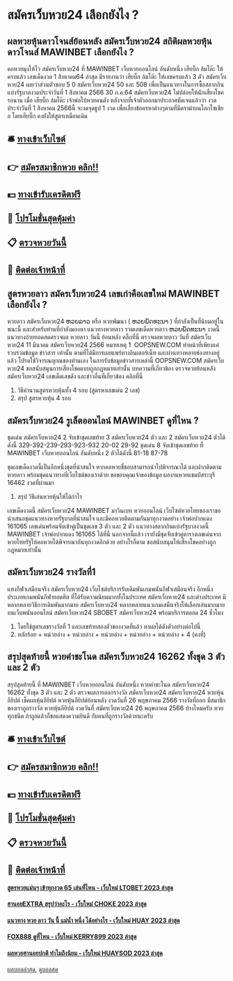 # สมัครเว็บหวย24 เลือกยังไง ?
## ผลหวยหุ้นดาวโจนส์ย้อนหลัง สมัครเว็บหวย24 สถิติผลหวยหุ้นดาวโจนส์ MAWINBET เลือกยังไง ?
คอหวยมุงให้ไว สมัครเว็บหวย24 ที่ MAWINBET เว็บหวยออนไลน์ อันดับหนึ่ง เฮียบิ๊ก ล้มโต๊ะ ให้ครบแล้ว เลขเด็ดงวด 1 สิงหาคม64
ล่าสุด มีรายงานว่า เฮียบิ๊ก ล้มโต๊ะ ให้เลขครบแล้ว 3 ตัว สมัครเว็บหวย24 เผยว่าส่วนตัวชอบ 5 0 สมัครเว็บหวย24 50 และ 508 เพื่อเป็นแนวทางในการซื้อสลากกินแบ่งรัฐบาลงวดประจำวันที่ 1 สิงหาคม 2566
30 ก.ค.64 สมัครเว็บหวย24 ไม่ปล่อยให้นักเสี่ยงโชครอนาน เมื่อ เฮียบิ๊ก ล้มโต๊ะ เจ้าพ่อใบ้หวยคนดัง หลังจากที่เจ้าตัวออกมาประกาศชัดเจนแล้วว่า งวดประจำวันที่ 1 สิงหาคม 2566นี้ จะงดจุดธูป 1 งวด เพื่อเลี่ยงข้อครหาต่างๆตามที่มีดราม่าบนโลกโซเชียล โดยเฮียบิ๊ก คงยังให้สูตรเหมือนเดิม

## 🛎 [ทางเข้าเว็บไซต์](https://bit.ly/3BG5bNw)
## 👉 [สมัครสมาชิกหวย คลิก!!](https://bit.ly/3BG5bNw)
## 💵 [ทางเข้ารับเครดิตฟรี](https://bit.ly/3C3mvgS)
## 👑 [โปรโมชั่นสุดคุ้มค่า](https://bit.ly/3C3mvgS)
## 📋 [ตรวจหวยวันนี้](https://bit.ly/3C3mvgS)
## 📱 [ติดต่อเจ้าหน้าที่](https://bit.ly/3C3mvgS)

## สูตรหวยลาว สมัครเว็บหวย24 เลขเก่าคือเลขใหม่ MAWINBET เลือกยังไง ?
หวยลาว สมัครเว็บหวย24 ຫວຍລາວ หรือ หวยพัฒนา ( ຫວຍພັດທະນາ ) ที่กำลังเป็นที่นิยมอยู่ในขณะนี้ และสำหรับท่านที่กำลังมองหา แนวทางหวยลาว รวมเลขเด็ดหวยลาว ຫວຍພັດທະນາ งวดนี้
 แนวทางถ่ายทอดสดตรวจผล หวยลาว วันนี้ ย้อนหลัง คลิ๊กที่นี่ 
ตรวจผลหวยลาว วันที่ สมัครเว็บหวย24 11 มีนาคม สมัครเว็บหวย24 2566
หมายเหตุ 1  OOPSNEW.COM ทำหน้าที่เพียงแค่รวบรวมข้อมูล ข่าวสาร เท่านั้น ตามที่ได้มีการเผยแพร่ทางอินเตอร์เน็ท และผ่านทางหลายช่องทางอยู่แล้ว โปรดใช้วิจารณญาณของท่านเอง ในการรับข้อมูลข่าวสารเหล่านี้ OOPSNEW.COM สมัครเว็บหวย24 ขอสนับสนุนการเสี่ยงโชคแบบถูกกฎหมายเท่านั้น
บทความที่เกี่ยวข้อง
ตรวจหวยย้อนหลัง สมัครเว็บหวย24 เลขเด็ดเลขดัง และข่าวอื่นที่เกี่ยวข้อง คลิกที่นี่
1. วิธีคำนวนสูตรหวยหุ้นทั้ง 4 รอบ (สูตรหาเลขเด่น 2 เลข)
2. สรุป สูตรหวยหุ้น 4 รอบ

## สมัครเว็บหวย24 รูเล็ตออนไลน์ MAWINBET ดูที่ไหน ?
ชุดเด่น สมัครเว็บหวย24 2 จับเข้าชุดเลขท้าย 3 สมัครเว็บหวย24 ตัว และ 2 สมัครเว็บหวย24 ตัวได้ดังนี้
329-392-239-293-923-932
20-02
29-92
ชุดเด่น 8 จับเข้าชุดเลขท้าย ที่ MAWINBET เว็บหวยออนไลน์ อันดับหนึ่ง 2 ตัวได้ดังนี้
81-18
87-78

ชุดเลขเด็ดงวดนี้เป็นอีกหนึ่งชุดที่น่าสนใจ หากคอหวยชื่ชอบสามารถนำไปพิจารณาได้ และฝากติดตามหวยลาว พร้อมชุดแนวทางที่เว็บไซต์ของเราด้วย
ขอขอบคุณเจ้าของข้อมูล
ผลงานหวยแชมป์สระบุรี 16462 งวดที่ผ่านมา
1. สรุป วิธีเล่นหวยหุ้นให้ได้กําไร

เลขเด็ดงวดนี้ สมัครเว็บหวย24 MAWINBET มาวินเบท หวยออนไลน์ เว็บไซต์หวยไทยของเราขอนำเสนอชุดแนวทางหวยรัฐบาลที่น่าสนใจ และมีคอหวยติดตามกันมาทุกงวดอย่าง เจ้าพ่อปากแดง 161065 เลขเด่นพร้อมจับเข้าคู่เป็นชุดเลข 3 ตัว และ 2 ตัว แนวทางสลากกินแบ่งรัฐบาลงวดนี้ MAWINBET เจ้าพ่อปากแดง 161065 ได้ที่นี่ นอกจากนี้แล้ว เรายังมีชุดจับเข้าคู่ตารางเลขเด่นจากหวยไทยรัฐให้คอหวยได้พิจารณากันทุกงวดอีกด้วย อย่างไรก็ตาม ขอสนับสนุนให้เสี่ยงโชคอย่างถูกกฎหมายเท่านั้น

## สมัครเว็บหวย24 รางวัลที่1
แทงกีฬาเสมือนจริง สมัครเว็บหวย24 เว็บไซต์บริการรับเดิมพันเกมพนันกีฬาเสมือนจริง อีกหนึ่งประเภทเกมพนันกีฬายอดฮิต ที่ได้รับความนิยมมากทั้งในประเทศ สมัครเว็บหวย24 และต่างประเทศ มีหลากหลายวิธีการเดิมพันมากมาย สมัครเว็บหวย24 หลากหลายแนวเกมเสมืนจริงให้เลือกเล่นมากมาย บนเว็บพนันออนไลน์ สมัครเว็บหวย24 SBOBET สมัครเว็บหวย24 พร้อมบริการตลอด 24 ชั่วโมง
1. โดยใช้สูตรเลขรางวัลที่ 1 และเลขท้ายสองตัวของงวดที่แล้ว หาผลได้ดังตัวอย่างต่อไปนี้
2. หลักร้อย + หน่วยล่าง + หน่วยล่าง + หน่วยล่าง + หน่วยล่าง + หน่วยล่าง + 4 (คงที่)

## สรุปสุดท้ายนี้ หวยคำชะโนด สมัครเว็บหวย24 16262 ทั้งชุด 3 ตัว และ 2 ตัว
สรุปสุดท้ายนี้ ที่ MAWINBET เว็บหวยออนไลน์ อันดับหนึ่ง หวยคำชะโนด สมัครเว็บหวย24 16262 ทั้งชุด 3 ตัว และ 2 ตัว ตรวจผลการออกรางวัล สมัครเว็บหวย24 สมัครเว็บหวย24 หวยหุ้นอียิปต์ เช็คผลหุ้นอียิปต์ หวยหุ้นอียิปต์ย้อนหลัง งวดวันที่ 26 พฤษภาคม 2566 รางวัลที่ออก
มีสมาชิกของเราถูกรางวัล หวยหุ้นอียิปต์ งวดวันที่ สมัครเว็บหวย24 26 พฤษภาคม 2566 บ้างไหมครับ หวยทุกชนิด ถ้าถูกแล้วก็ขอแสดงความยินดี กับคนที่ถูกรางวัลด้วยนะครับ

## 🛎 [ทางเข้าเว็บไซต์](https://bit.ly/3BG5bNw)
## 👉 [สมัครสมาชิกหวย คลิก!!](https://bit.ly/3BG5bNw)
## 💵 [ทางเข้ารับเครดิตฟรี](https://bit.ly/3C3mvgS)
## 👑 [โปรโมชั่นสุดคุ้มค่า](https://bit.ly/3C3mvgS)
## 📋 [ตรวจหวยวันนี้](https://bit.ly/3C3mvgS)
## 📱 [ติดต่อเจ้าหน้าที่](https://bit.ly/3C3mvgS)

#### [สูตรหวยแม่นๆ เข้าทุกงวด 65 เล่นที่ไหน - เว็บใหม่ LTOBET 2023 ล่าสุด](https://atom.io/themes/สูตรหวยแม่นๆ%20เข้าทุกงวด%2065%20เล่นที่ไหน%20-%20เว็บใหม่%20ltobet%202023%20ล่าสุด)
#### [ฮานอยEXTRA สรุปว่าอะไร - เว็บใหม่ CHOKE 2023 ล่าสุด](https://atom.io/themes/ฮานอยextra%20สรุปว่าอะไร%20-%20เว็บใหม่%20choke%202023%20ล่าสุด)
#### [แนวทาง หวย ลาว วัน นี้ แม่น้ำ หนึ่ง ได้อย่างไร - เว็บใหม่ HUAY 2023 ล่าสุด](https://atom.io/themes/แนวทาง%20หวย%20ลาว%20วัน%20นี้%20แม่น้ำ%20หนึ่ง%20ได้อย่างไร%20-%20เว็บใหม่%20huay%202023%20ล่าสุด)
#### [FOX888 ดูที่ไหน - เว็บใหม่ KERRY899 2023 ล่าสุด](https://atom.io/themes/fox888%20ดูที่ไหน%20-%20เว็บใหม่%20kerry899%202023%20ล่าสุด)
#### [ผลหวยฮานอยปกติ ทำไมถึงนิยม - เว็บใหม่ HUAYSOD 2023 ล่าสุด](https://atom.io/themes/ผลหวยฮานอยปกติ%20ทำไมถึงนิยม%20-%20เว็บใหม่%20huaysod%202023%20ล่าสุด)

[ผลบอลล่าสุด](https://siamsport.tv "ผลบอลล่าสุด"), [ดูบอลสด](https://siamsport.tv/ดูบอลสด "ดูบอลสด")